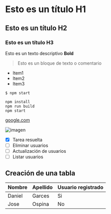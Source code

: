 # Esto es un título H1
## Esto es un  título H2
### Esto es un título H3
Esto es un texto descriptivo **Bold**
> Esto es un bloque de texto o comentario
- Item1
- Item2
- Item3

`$ npm start` 

```
npm install
npm run build
npm start
```

[google.com](https://google.com)

![imagen](https://loremflickr.com/640/360)

- [x] Tarea resuelta
- [ ] Eliminar usuarios 
- [ ] Actualización de usuarios
- [ ] Listar usuarios

## Creación de una tabla

| Nombre | Apellido | Usuario registrado |
|----------- | ---------- | ----------- |
|Daniel | Garces | Si
|Jose | Ospina | No
